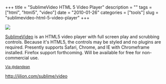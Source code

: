 +++
title = "SublimeVideo HTML 5 Video Player"
description = ""
tags = ["html", "html5", "video"]
date = "2010-01-26"
categories = ["tools"]
slug = "sublimevideo-html-5-video-player"
+++


<div class="tool-screenshot mb1"><a href="http://jilion.com/sublime/video"><img id="bluga-thumbnail-2828" class="bluga-thumbnail custom" src="//media.konigi.com/bluga/
wt523213d7443c2_custom.jpg"/></a></div><p><a href="http://jilion.com/sublime/video">SublimeVideo</a> is an HTML5 video player with full screen play and scrubbing controls. Because it's HTML5, the controls may be styled and no plugins are required. Presently supports Safari, Chrome, and IE with Chromeframe installed. Firefox support forthcoming. Will be available for free for non-commercial use.</p>

<p><small><a href="http://twitter.com/dandean/status/8251784663">Via @dandean</a></small></p>

  
<p><a href="http://jilion.com/sublime/video">http://jilion.com/sublime/video</a></p>
      

